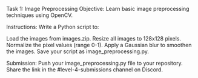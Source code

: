 Task 1: Image Preprocessing
Objective:
Learn basic image preprocessing techniques using OpenCV.

Instructions:
Write a Python script to:

Load the images from images.zip.
Resize all images to 128x128 pixels.
Normalize the pixel values (range 0-1).
Apply a Gaussian blur to smoothen the images.
Save your script as image_preprocessing.py.

Submission:
Push your image_preprocessing.py file to your repository.
Share the link in the #level-4-submissions channel on Discord.
